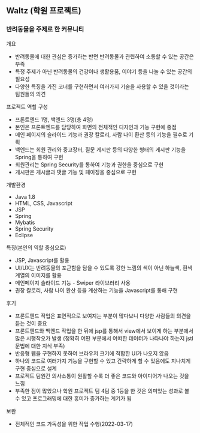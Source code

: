 ## Waltz (학원 프로젝트)

### 반려동물을 주제로 한 커뮤니티

개요
- 반려동물에 대한 관심은 증가하는 반면 반려동물과 관련하여 소통할 수 있는 공간은 부족
- 특정 주제가 아닌 반려동물의 건강이나 생활용품, 이야기 등을 나눌 수 있는 공간의 필요성 
- 다양한 특징을 가진 코너를 구현하면서 여러가지 기술을 사용할 수 있을 것이라는 팀원들의 의견


프로젝트 역할 구성
- 프론트엔드 1명, 백엔드 3명(총 4명)
- 본인은 프론트엔드를 담당하여 화면의 전체적인 디자인과 기능 구현에 중점
- 메인 페이지의 슬라이드 기능과 권장 칼로리, 사람 나이 환산 등의 기능을 필수로 기획
- 백엔드는 회원 관리와 중고장터, 질문 게시판 등의 다양한 형태의 게시판 기능을 Spring을 통하여 구현
- 회원관리는 Spring Security를 통하여 기능과 권한을 중심으로 구현
- 게시판은 게시글과 댓글 기능 및 페이징을 중심으로 구현


개발환경
- Java 1.8
- HTML, CSS, Javascript
- JSP
- Spring
- Mybatis
- Spring Security
- Eclipse


특징(본인의 역할 중심으로)
- JSP, Javascript를 활용
- UI/UX는 반려동물의 포근함을 담을 수 있도록 강한 느낌의 색이 아닌 하늘색, 흰색 계열의 이미지를 활용
- 메인페이지 슬라이드 기능 - Swiper 라이브러리 사용
- 권장 칼로리, 사람 나이 환산 등을 계산하는 기능을 Javascript를 통해 구현


후기
- 프론트엔드 작업은 표면적으로 보여지는 부분이 많다보니 다양한 사람들의 의견을 듣는 것이 중요
- 프론트엔드와 백엔드 작업을 한 뒤에 jsp를 통해서 view에서 보이게 하는 부분에서 많은 시행착오가 발생
  (정확히 어떤 부분에서 어떠한 데이터가 나타나야 하는지 jstl 문법에 대한 지식 부족)
- 반응형 웹을 구현하지 못하여 브라우저 크기에 적합한 UI가 나오지 않음
- 하나의 코드로 여러가지 기능을 구현할 수 있고 간략하게 할 수 있음에도 지나치게 구현 중심으로 설계
- 프로젝트 팀원간 의사소통이 원활할 수록 더 좋은 코드와 아이디어가 나오는 것을 느낌
- 부족한 점이 많았으나 학원 프로젝트 팀 4팀 중 1등을 한 것은 의미있는 성과로 볼 수 있고 프로그래밍에 대한 흥미가 증가하는 계기가 됨


보완
- 전체적인 코드 가독성을 위한 작업 수행(2022-03-17)


